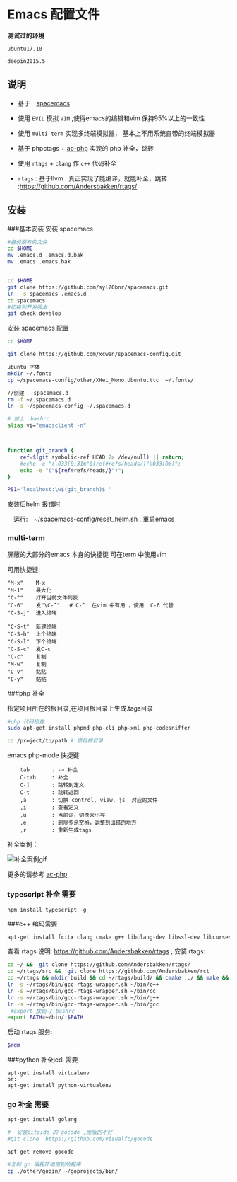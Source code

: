 # Emacs 配置文件


**测试过的环境**

`ubuntu17.10`

`deepin2015.5`



## 说明 


* 基于　[spacemacs](https://github.com/syl20bnr/spacemacs) 

* 使用 `EVIL` 模拟 `VIM`  ,使得emacs的编辑和vim 保持95%以上的一致性

* 使用 `multi-term` 实现多终端模拟器， 基本上不用系统自带的终端模拟器


* 基于 phpctags +  [ac-php](https://github.com/xcwen/ac-php)  实现的 php 补全，跳转 

* 使用  `rtags` + `clang` 作 `c++` 代码补全

* `rtags` : 基于llvm . 真正实现了能编译，就能补全，跳转 :https://github.com/Andersbakken/rtags/

## 安装 

###基本安装
安装 spacemacs
```bash
#备份原有的文件
cd $HOME 
mv .emacs.d .emacs.d.bak 
mv .emacs .emacs.bak 


cd $HOME 
git clone https://github.com/syl20bnr/spacemacs.git
ln  -s spacemacs .emacs.d
cd spacemacs 
#切换到开发版本
git check develop

```


安装 spacemacs 配置
```bash
cd $HOME 

git clone https://github.com/xcwen/spacemacs-config.git

ubuntu 字体
mkdir ~/.fonts
cp ~/spacemacs-config/other/XHei_Mono.Ubuntu.ttc  ~/.fonts/

//创建  .spacemacs.d
rm -f ~/.spacemacs.d
ln -s ~/spacemacs-config ~/.spacemacs.d

# 加上 .bashrc
alias vi="emacsclient -n"



function git_branch {
    ref=$(git symbolic-ref HEAD 2> /dev/null) || return;
    #echo -e "(\033[0;31m"${ref#refs/heads/}"\033[0m)";
    echo -e "("${ref#refs/heads/}")";
}

PS1='localhost:\w$(git_branch)$ '

```

 安装后helm 报错时

　运行:　~/spacemacs-config/reset_helm.sh , 重启emacs


### multi-term
屏蔽的大部分的emacs 本身的快捷键
可在term 中使用vim 

可用快捷键:
```
"M-x"    M-x 
"M-1"    最大化 
"C-^"    打开当前文件列表
"C-6"    发"\C-^"   # C-^  在vim 中有用 ，使用  C-6 代替
"C-S-j"  进入终端

"C-S-t"  新建终端 
"C-S-h"  上个终端
"C-S-l"  下个终端
"C-S-c"  发C-c 
"C-c"    复制 
"M-w"    复制 
"C-v"    黏贴
"C-y"    黏贴
```


###php 补全 

指定项目所在的根目录,在项目根目录上生成.tags目录

``` bash
#php 代码检查
sudo apt-get install phpmd php-cli php-xml php-codesniffer

cd /project/to/path # 项目根目录
```
emacs php-mode 快捷键 
```
    tab       : -> 补全 
    C-tab     : 补全
    C-]       : 跳转到定义
    C-t       : 跳转返回
    ,a        : 切换 control, view, js  对应的文件
    ,i        : 查看定义
    ,u        : 当前词，切换大小写 
    ,e        : 删除多余空格，调整到出错的地方 
    ,r        : 重新生成tags
```
补全案例：

![补全案例gif](https://raw.githubusercontent.com/xcwen/site-lisp/master/other_script/ac-php.gif)

更多的请参考  [ac-php](https://github.com/xcwen/ac-php)

### typescript 补全 需要
```
npm install typescript -g 
```

###c++ 编码需要
``` bash
apt-get install fcitx clang cmake g++ libclang-dev libssl-dev libcurses-ocaml-dev cscope
```


查看 rtags 说明: https://github.com/Andersbakken/rtags ; 
安装 rtags: 

``` bash
cd ~/ &&  git clone https://github.com/Andersbakken/rtags/
cd ~/rtags/src &&  git clone https://github.com/Andersbakken/rct
cd ~/rtags && mkdir build && cd ~/rtags/build/ && cmake ../ && make && sudo make install 
ln -s ~/rtags/bin/gcc-rtags-wrapper.sh ~/bin/c++
ln -s ~/rtags/bin/gcc-rtags-wrapper.sh ~/bin/cc
ln -s ~/rtags/bin/gcc-rtags-wrapper.sh ~/bin/g++
ln -s ~/rtags/bin/gcc-rtags-wrapper.sh ~/bin/gcc
 #export 放到~/.bashrc
export PATH=~/bin/:$PATH
```

启动 rtags 服务:

``` bash
$rdm 
```


###python  补全jedi 需要
```
apt-get install virtualenv
or:
apt-get install python-virtualenv
```

### go 补全 需要
```bash
apt-get install golang 

#  安装liteide 的 gocode ,原版的不好 
#git clone  https://github.com/visualfc/gocode

apt-get remove gocode

#复制 go 编程环境用到的程序 
cp ./other/gobin/ ~/goprojects/bin/



```


